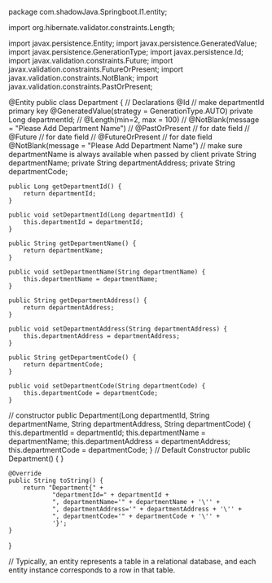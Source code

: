 package com.shadowJava.Springboot.l1.entity;

import org.hibernate.validator.constraints.Length;

import javax.persistence.Entity;
import javax.persistence.GeneratedValue;
import javax.persistence.GenerationType;
import javax.persistence.Id;
import javax.validation.constraints.Future;
import javax.validation.constraints.FutureOrPresent;
import javax.validation.constraints.NotBlank;
import javax.validation.constraints.PastOrPresent;

@Entity
public class Department {
//    Declarations
    @Id // make departmentId primary key
    @GeneratedValue(strategy = GenerationType.AUTO)
    private Long departmentId;
//    @Length(min=2, max = 100)
//    @NotBlank(message = "Please Add Department Name")
//    @PastOrPresent // for date field
//    @Future // for date field
//    @FutureOrPresent // for date field
    @NotBlank(message = "Please Add Department Name") // make sure departmentName is always available when passed by client
    private String departmentName;
    private String departmentAddress;
    private String departmentCode;

    public Long getDepartmentId() {
        return departmentId;
    }

    public void setDepartmentId(Long departmentId) {
        this.departmentId = departmentId;
    }

    public String getDepartmentName() {
        return departmentName;
    }

    public void setDepartmentName(String departmentName) {
        this.departmentName = departmentName;
    }

    public String getDepartmentAddress() {
        return departmentAddress;
    }

    public void setDepartmentAddress(String departmentAddress) {
        this.departmentAddress = departmentAddress;
    }

    public String getDepartmentCode() {
        return departmentCode;
    }

    public void setDepartmentCode(String departmentCode) {
        this.departmentCode = departmentCode;
    }
//    constructor
    public Department(Long departmentId, String departmentName, String departmentAddress, String departmentCode) {
        this.departmentId = departmentId;
        this.departmentName = departmentName;
        this.departmentAddress = departmentAddress;
        this.departmentCode = departmentCode;
    }
// Default Constructor
    public Department() {
    }

    @Override
    public String toString() {
        return "Department{" +
                "departmentId=" + departmentId +
                ", departmentName='" + departmentName + '\'' +
                ", departmentAddress='" + departmentAddress + '\'' +
                ", departmentCode='" + departmentCode + '\'' +
                '}';
    }
}


// Typically, an entity represents a table in a relational database, and each entity instance corresponds to a row in that table.